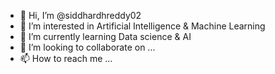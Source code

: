 - 👋 Hi, I’m @siddhardhreddy02
- 👀 I’m interested in Artificial Intelligence & Machine Learning
- 🌱 I’m currently learning Data science & AI
- 💞️ I’m looking to collaborate on ...
- 📫 How to reach me ...

<!---
siddhardhreddy02/siddhardhreddy02 is a ✨ special ✨ repository because its `README.md` (this file) appears on your GitHub profile.
You can click the Preview link to take a look at your changes.
--->
